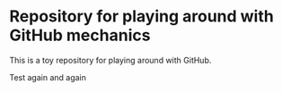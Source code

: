 # Repository for playing around with GitHub mechanics

This is a toy repository for playing around with GitHub.

Test again and again
